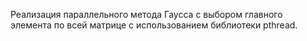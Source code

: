 Реализация параллельного метода Гаусса с выбором главного элемента по всей матрице с использованием библиотеки pthread.
